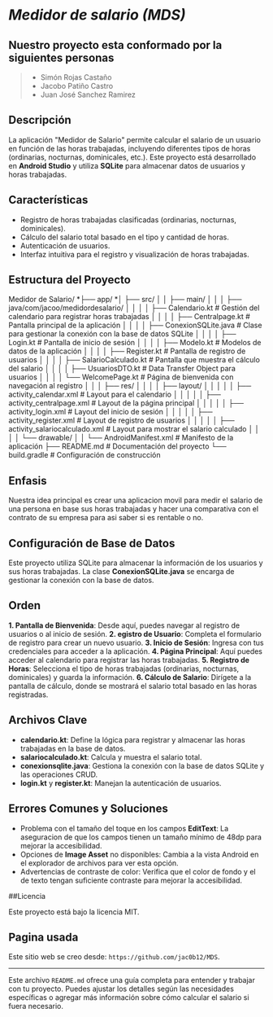 # *Medidor de salario (MDS)* 

## Nuestro proyecto esta conformado por la siguientes personas

> * Simón Rojas Castaño
> * Jacobo Patiño Castro
> * Juan José Sanchez Ramirez

## Descripción
 La aplicación "Medidor de Salario" permite calcular el salario de un usuario en función de las horas trabajadas, incluyendo diferentes tipos de horas (ordinarias, nocturnas, dominicales, etc.). Este proyecto está desarrollado en **Android Studio** y utiliza **SQLite** para almacenar datos de usuarios y horas trabajadas.

## Características
- Registro de horas trabajadas clasificadas (ordinarias, nocturnas, dominicales).
- Cálculo del salario total basado en el tipo y cantidad de horas.
- Autenticación de usuarios.
- Interfaz intuitiva para el registro y visualización de horas trabajadas.

## Estructura del Proyecto
Medidor de Salario/ 
*├── app/ 
*│ ├── src/ 
│ │ ├── main/ 
│ │ │ ├── java/com/jacoo/medidordesalario/ 
│ │ │ │ ├── Calendario.kt # Gestión del calendario para registrar horas trabajadas 
│ │ │ │ ├── Centralpage.kt # Pantalla principal de la aplicación 
│ │ │ │ ├── ConexionSQLite.java # Clase para gestionar la conexión con la base de datos SQLite 
│ │ │ │ ├── Login.kt # Pantalla de inicio de sesión 
│ │ │ │ ├── Modelo.kt # Modelos de datos de la aplicación 
│ │ │ │ ├── Register.kt # Pantalla de registro de usuarios 
│ │ │ │ ├── SalarioCalculado.kt # Pantalla que muestra el cálculo del salario 
│ │ │ │ ├── UsuariosDTO.kt # Data Transfer Object para usuarios 
│ │ │ │ └── WelcomePage.kt # Página de bienvenida con navegación al registro 
│ │ │ ├── res/ 
│ │ │ │ ├── layout/ 
│ │ │ │ │ ├── activity_calendar.xml # Layout para el calendario 
│ │ │ │ │ ├── activity_centralpage.xml # Layout de la página principal 
│ │ │ │ │ ├── activity_login.xml # Layout del inicio de sesión 
│ │ │ │ │ ├── activity_register.xml # Layout de registro de usuarios
│ │ │ │ │ ├── activity_salariocalculado.xml # Layout para mostrar el salario calculado 
│ │ │ │ └── drawable/ 
│ │ └── AndroidManifest.xml # Manifesto de la aplicación 
├── README.md # Documentación del proyecto 
└── build.gradle # Configuración de construcción

## Enfasis
 Nuestra idea principal es crear una aplicacion movil para medir el salario de una persona en base sus horas trabajadas y hacer una comparativa con el contrato de su empresa para asi saber si es rentable o no.

## Configuración de Base de Datos
 Este proyecto utiliza SQLite para almacenar la información de los usuarios y sus horas trabajadas. La clase **ConexionSQLite.java** se encarga de gestionar la conexión con la base de datos. 
 
## Orden

**1. Pantalla de Bienvenida**: Desde aquí, puedes navegar al registro de usuarios o al inicio de sesión.
**2. egistro de Usuario**: Completa el formulario de registro para crear un nuevo usuario.
**3. Inicio de Sesión**: Ingresa con tus credenciales para acceder a la aplicación.
**4. Página Principal**: Aquí puedes acceder al calendario para registrar las horas trabajadas.
**5. Registro de Horas**: Selecciona el tipo de horas trabajadas (ordinarias, nocturnas, dominicales) y guarda la información.
**6. Cálculo de Salario**: Dirígete a la pantalla de cálculo, donde se mostrará el salario total basado en las horas registradas.

## Archivos Clave
- **calendario.kt**: Define la lógica para registrar y almacenar las horas trabajadas en la base de datos.
- **salariocalculado.kt**: Calcula y muestra el salario total.
- **conexionsqlite.java**: Gestiona la conexión con la base de datos SQLite y las operaciones CRUD.
- **login.kt** y **register.kt**: Manejan la autenticación de usuarios.

## Errores Comunes y Soluciones
- Problema con el tamaño del toque en los campos **EditText**: La aseguracion de que los campos tienen un tamaño mínimo de 48dp para mejorar la accesibilidad.
- Opciones de **Image Asset** no disponibles: Cambia a la vista Android en el explorador de archivos para ver esta opción.
- Advertencias de contraste de color: Verifica que el color de fondo y el de texto tengan suficiente contraste para mejorar la accesibilidad.

##Licencia

Este proyecto está bajo la licencia MIT.

## Pagina usada

Este sitio web se creo desde: `https://github.com/jac0b12/MDS`.


---

Este archivo `README.md` ofrece una guía completa para entender y trabajar con tu proyecto. Puedes ajustar los detalles según las necesidades específicas o agregar más información sobre cómo calcular el salario si fuera necesario.
